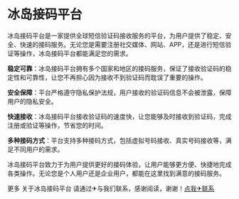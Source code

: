 # 冰岛接码平台

冰岛接码平台是一家提供全球短信验证码接收服务的平台，为用户提供了稳定、安全、快速的接码服务。无论您是需要注册社交媒体、网站、APP，还是进行短信验证等操作，冰岛接码平台都能满足您的需求。

**稳定可靠**：冰岛接码平台拥有多个国家和地区的接码服务，保证了接收验证码的稳定性和可靠性，让您不再担心因为接收不到验证码而耽误了重要的操作。

**安全保障**：平台严格遵守隐私保护法规，用户接收的验证码信息不会被泄露，保障用户的隐私安全。

**快速接收**：冰岛接码平台接收验证码的速度快，让您能够及时接收到验证码，完成注册或验证等操作，节省您的时间。

**多种接码方式**：平台支持多种接码方式，包括虚拟号码接收、真实号码接收等，满足不同用户的需求。

冰岛接码平台致力于为用户提供更好的接码体验，让用户能够更方便、快捷地完成各类操作。无论您是个人用户还是企业用户，都能在这里找到满意的接码服务。

更多 关于冰岛接码平台 请通过✈与我们联系，感谢阅读，谢谢！[点我✈联系](https://w.k02.cc)